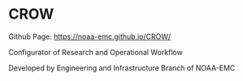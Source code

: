 # CROW

Github Page:
https://noaa-emc.github.io/CROW/

Configurator of Research and Operational Workflow

Developed by Engineering and Infrastructure Branch of NOAA-EMC
